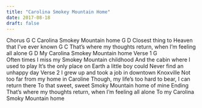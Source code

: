 ```yaml
---
title: "Carolina Smokey Mountain Home"
date: 2017-08-18
draft: false
---
```


Chorus
G                                C
Carolina Smokey Mountain home
G			D
Closest thing to Heaven that I’ve ever known
G			C
That’s where my thoughts return, when I’m feeling all alone
G			D
My Carolina Smokey Mountain home
Verse 1
G			
Often times I miss my Smokey Mountain childhood
And the cabin where I used to play
It’s the only place on Earth a little boy could
Never find an unhappy day
Verse 2
I grew up and took a job in downtown Knoxville
Not too far from my home in Caroline
Though, my life’s too hard to bear, I can return there
To that sweet, sweet Smoky Mountain home of mine
Ending
That’s where my thoughts return, when I’m feeling all alone
To my Carolina Smoky Mountain home

